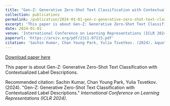 ```yaml
---
title: "Gen-Z: Generative Zero-Shot Text Classification with Contextualized Label Descriptions"
collection: publications
permalink: /publication/2024-01-01-gen-z-generative-zero-shot-text-classification-with-contextualized-label-descriptions
excerpt: 'This paper is about Gen-Z: Generative Zero-Shot Text Classification with Contextualized Label Descriptions.'
date: 2024-01-01
venue: 'International Conference on Learning Representations (ICLR 2024)'
paperurl: 'https://arxiv.org/pdf/2311.07115.pdf'
citation: 'Sachin Kumar, Chan Young Park, Yulia Tsvetkov. (2024). &quot;Gen-Z: Generative Zero-Shot Text Classification with Contextualized Label Descriptions.&quot; <i>International Conference on Learning Representations (ICLR 2024)</i>.'
---
```


<a href='https://arxiv.org/pdf/2311.07115.pdf'>Download paper here</a>

This paper is about Gen-Z: Generative Zero-Shot Text Classification with Contextualized Label Descriptions.

Recommended citation: Sachin Kumar, Chan Young Park, Yulia Tsvetkov. (2024). "Gen-Z: Generative Zero-Shot Text Classification with Contextualized Label Descriptions." <i>International Conference on Learning Representations (ICLR 2024)</i>.